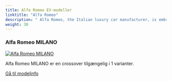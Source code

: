 ```yaml
---
title: Alfa Romeo EV-modeller
linktitle: "Alfa Romeo"
description: " Alfa Romeo, the Italian luxury car manufacturer, is embracing electrification with a clear strategy. By 2027, Alfa Romeo plans to transform its lineup to be fully electric."
weight: 30
---
```

<!-- markdownlint-disable MD033 -->
<!-- markdownlint-disable MD010 -->


<div class="container p-3 mb-4 bg-body-tertiary rounded border">
<h3> Alfa Romeo MILANO</h3>
	<div class="row">
		<div class="col col-12 col-md-6">
			<a href="milano"><img src="https://media.evkx.net/multimedia/models/alfa_romeo/milano/milano_veloce/main_1_st.jpg" class="img-fluid" alt="Alfa Romeo MILANO" ></a>
		</div>
		<div class="col col-12 col-md-6">
<p>
Alfa Romeo MILANO er en crossover tilgængelig i 1 varianter.
</p>
	<a href="milano/" class="btn btn-outline-primary" role="button">Gå til modelinfo</a>
		</div>
	</div>
</div>
